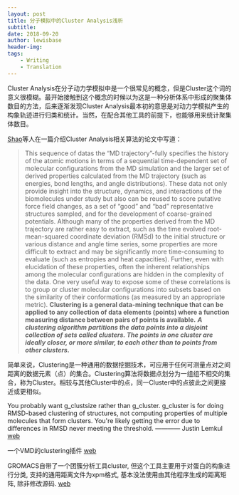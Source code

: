 ```yaml
---
layout: post
title: 分子模拟中的Cluster Analysis浅析
subtitle:
date: 2018-09-20
author: lewisbase
header-img:
tags: 
    - Writing
    - Translation
---
```


Cluster Analysis在分子动力学模拟中是一个很常见的概念，但是Cluster这个词的意义很模糊。最开始接触到这个概念的时候以为这是一种分析体系中形成的聚集体数目的方法，后来逐渐发现Cluster Analysis最本初的意思是对动力学模拟产生的构象轨迹进行归类和统计。当然，在配合其他工具的前提下，也能够用来统计聚集体数目。

[Shao](http://pubs.acs.org/doi/abs/10.1021/ct700119m?journalCode=jctcce)等人在一篇介绍Cluster Analysis相关算法的论文中写道：

> This sequence of datas the “MD trajectory”-fully specifies the history of the atomic motions in terms of a sequential time-dependent set of molecular configurations from the MD simulation and the larger set of derived properties calculated from the MD trajectory (such as energies, bond lengths, and angle distributions). These data not only provide insight into the structure, dynamics, and interactions of the biomolecules under study but also can be reused to score putative force field changes, as a set of “good” and “bad” representative structures sampled, and for the development of coarse-grained potentials. Although many of the properties derived from the MD trajectory are rather easy to extract, such as the time evolved root-mean-squared coordinate deviation (RMSd) to the initial structure or various distance and angle time series, some properties are more difficult to extract and may be significantly more time-consuming to evaluate (such as entropies and heat capacities). Further, even with elucidation of these properties, often the inherent relationships among the molecular configurations are hidden in the complexity of the data. One very useful way to expose some of these correlations is to group or cluster molecular configurations into subsets based on the similarity of their conformations (as measured by an appropriate metric). __Clustering is a general data-mining technique that can be applied to any collection of data elements (points) where a function measuring distance between pairs of points is available.__ ___A clustering algorithm partitions the data points into a disjoint collection of sets called clusters. The points in one cluster are ideally closer, or more similar, to each other than to points from other clusters.___ 

简单来说，Clustering是一种通用的数据挖掘技术，可应用于任何可测量点对之间距离的数据元素（点）的集合。Clustering算法将数据点划分为一组组不相交的集合，称为Cluster。相较与其他Cluster中的点，同一Cluster中的点彼此之间更接近或更相似。


You probably want g_clustsize rather than g_cluster. g_cluster is for doing RMSD-based clustering of structures, not computing properties of multiple molecules that form clusters. You're likely getting the error due to differences in RMSD never meeting the threshold. ———— Justin Lemkul [web](https://www.researchgate.net/post/Gromacs_cluster_analysis)


一个VMD的clustering插件 [web](http://physiology.med.cornell.edu/faculty/hweinstein/vmdplugins/clustering/)


GROMACS自带了一个团簇分析工具cluster, 但这个工具主要用于对蛋白的构象进行分类, 支持的通用距离文件为xpm格式, 基本没法使用由其他程序生成的距离矩阵, 除非修改源码. [web](https://jerkwin.github.io/2017/11/11/%E4%BD%BF%E7%94%A8GROMACS%E8%BF%9B%E8%A1%8C%E5%9B%A2%E7%B0%87%E5%88%86%E6%9E%90/)



